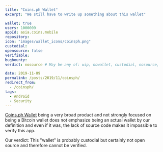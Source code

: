 ```yaml
---
title: "Coins.ph Wallet"
excerpt: "We still have to write up something about this wallet"

wallet: true
users: 1000000
appId: asia.coins.mobile
repository:
icon: "images/wallet_icons/coinsph.png"
custodial:
opensource: false
verifiable:
bugbounty:
verdict: nosource # May be any of: wip, nowallet, custodial, nosource, nonverifiable, verifiable, bounty, cert1, cert2, cert3

date: 2019-11-09
permalink: /posts/2019/11/coinsph/
redirect_from:
  - /coinsph/
tags:
  - Android
  - Security
---
```


[Coins.ph Wallet](https://play.google.com/store/apps/details?id=asia.coins.mobile)
being a very broad product and not strongly focused on being a Bitcoin wallet
does not emphasize being an actual wallet by our definition and even if it was,
the lack of source code makes it impossible to verify this app.


Our verdict: This "wallet" is probably custodial but certainly not open source
and therefore cannot be verified.
